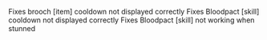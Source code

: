 Fixes brooch [item] cooldown not displayed correctly
Fixes Bloodpact [skill] cooldown not displayed correctly
Fixes Bloodpact [skill] not working when stunned